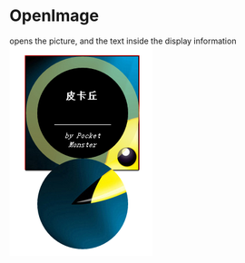 # OpenImage
opens the picture, and the text inside the display information
![image](https://github.com/AlinaGao/OpenImage/blob/master/pikaqiu.png)

